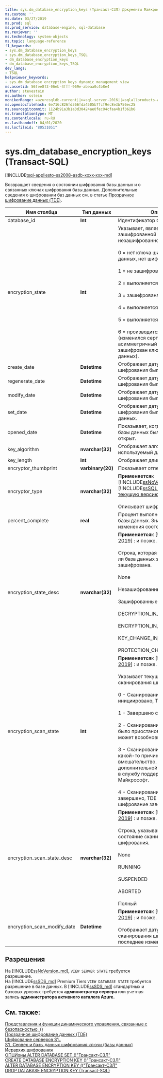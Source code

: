 ```yaml
---
title: sys.dm_database_encryption_keys (Трансакт-СЗЛ) Документы Майкрософт
ms.custom: ''
ms.date: 03/27/2019
ms.prod: sql
ms.prod_service: database-engine, sql-database
ms.reviewer: ''
ms.technology: system-objects
ms.topic: language-reference
f1_keywords:
- sys.dm_database_encryption_keys
- sys.dm_database_encryption_keys_TSQL
- dm_database_encryption_keys
- dm_database_encryption_keys_TSQL
dev_langs:
- TSQL
helpviewer_keywords:
- sys.dm_database_encryption_keys dynamic management view
ms.assetid: 56fee8f3-06eb-4fff-969e-abeaa0c4b8e4
author: stevestein
ms.author: sstein
monikerRange: =azuresqldb-current||>=sql-server-2016||=sqlallproducts-allversions||>=sql-server-linux-2017||=azuresqldb-mi-current
ms.openlocfilehash: 6e716c826fd366fda4505b7fcf9ec8e3b756ec25
ms.sourcegitcommit: 1124b91a3b1a3d30424ae0fec04cfaa4b1f361b6
ms.translationtype: MT
ms.contentlocale: ru-RU
ms.lasthandoff: 04/01/2020
ms.locfileid: "80531051"
---
```

# <a name="sysdm_database_encryption_keys-transact-sql"></a>sys.dm_database_encryption_keys (Transact-SQL)
[!INCLUDE[tsql-appliesto-ss2008-asdb-xxxx-xxx-md](../../includes/tsql-appliesto-ss2008-asdb-xxxx-xxx-md.md)]

  Возвращает сведения о состоянии шифрования базы данных и о связанных ключах шифрования базы данных. Дополнительные сведения о шифровании баз данных см. в статье [Прозрачное шифрование данных (TDE)](../../relational-databases/security/encryption/transparent-data-encryption.md).  
 
|Имя столбца|Тип данных|Описание|  
|-----------------|---------------|-----------------|  
|database_id|**Int**|Идентификатор базы данных.|  
|encryption_state|**Int**|Указывает, является ли база данных зашифрованной или незашифрованной.<br /><br /> 0 = нет ключа шифрования базы данных, нет шифрования<br /><br /> 1 = не зашифрована<br /><br /> 2 = выполняется шифрование<br /><br /> 3 = зашифрована<br /><br /> 4 = выполняется изменение ключа<br /><br /> 5 = выполняется расшифровка<br /><br /> 6 = производится изменение защиты (изменился сертификат или асимметричный ключ, которым зашифрован ключ шифрования базы данных).|  
|create_date|**Datetime**|Отображает дату (в UTC) ключ шифрования был создан.|  
|regenerate_date|**Datetime**|Отображает дату (в UTC) ключ шифрования был регенерирован.|  
|modify_date|**Datetime**|Отображает дату (в UTC) ключ шифрования был изменен.|  
|set_date|**Datetime**|Отображает дату (в UTC) ключ шифрования был применен к базе данных.|  
|opened_date|**Datetime**|Показывает, когда (в UTC) ключ базы данных был в последний раз открыт.|  
|key_algorithm|**nvarchar(32)**|Отображает алгоритм, используемый для ключа.|  
|key_length|**Int**|Отображает длину ключа.|  
|encryptor_thumbprint|**varbinary(20)**|Показывает отпечаток шифратора.|  
|encryptor_type|**nvarchar(32)**|**Применяется**к [!INCLUDE[ssNoVersion](../../includes/ssnoversion-md.md)] [!INCLUDE[ssSQL11](../../includes/sssql11-md.md)] : (через [текущую версию](https://go.microsoft.com/fwlink/p/?LinkId=299658)).<br /><br /> Описывает шифратор.|  
|percent_complete|**real**|Процент выполнения шифрования базы данных. Значение 0, если изменения состояния не было.|
|encryption_state_desc|**nvarchar(32)**|**Применяется**к [!INCLUDE[sql-server-2019](../../includes/sssqlv15-md.md)] : и позже.<br><br> Строка, которая указывает, является ли база данных зашифрована или не зашифрована.<br><br>None<br><br>Незашифрованные<br><br>Зашифрованные<br><br>DECRYPTION_IN_PROGRESS<br><br>ENCRYPTION_IN_PROGRESS<br><br>KEY_CHANGE_IN_PROGRESS<br><br>PROTECTION_CHANGE_IN_PROGRESS|
|encryption_scan_state|**Int**|**Применяется**к [!INCLUDE[sql-server-2019](../../includes/sssqlv15-md.md)] : и позже.<br><br>Указывает текущее состояние сканирования шифрования. <br><br>0 - Сканирование не было инициировано, TDE не включено<br><br>1 - Завершено сканирование.<br><br>2 - Сканирование продолжается, но было приостановлено, пользователь может возобновить.<br><br>3 - Сканирование было прервано по какой-то причине, требуется ручное вмешательство. Для получения дополнительной помощи обратитесь в службу поддержки корпорации Майкрософт.<br><br>4 - Сканирование было успешно завершено, TDE включен освоено, а шифрование завершено.|
|encryption_scan_state_desc|**nvarchar(32)**|**Применяется**к [!INCLUDE[sql-server-2019](../../includes/sssqlv15-md.md)] : и позже.<br><br>Строка, указывающая текущее состояние сканирования шифрования.<br><br> None<br><br>RUNNING<br><br>SUSPENDED<br><br>ABORTED<br><br>Полный|
|encryption_scan_modify_date|**Datetime**|**Применяется**к [!INCLUDE[sql-server-2019](../../includes/sssqlv15-md.md)] : и позже.<br><br> Отображает дату (в UTC) состояние сканирования шифрования последнее изменение.|
  
## <a name="permissions"></a>Разрешения

На [!INCLUDE[ssNoVersion_md](../../includes/ssnoversion-md.md)], `VIEW SERVER STATE` требуется разрешение.   
На [!INCLUDE[ssSDS_md](../../includes/sssds-md.md)] Premium Tiers `VIEW DATABASE STATE` требуется разрешение в базе данных. В [!INCLUDE[ssSDS_md](../../includes/sssds-md.md)] стандартных и базовых уровнях требуется **администратор сервера** или учетная запись **администратора активного каталога Azure.**   

## <a name="see-also"></a>См. также:  

 [Представления и функции динамического управления, связанные с безопасностью, &#40;&#41;](../../relational-databases/system-dynamic-management-views/security-related-dynamic-management-views-and-functions-transact-sql.md)   
 [Прозрачное шифрование данных &#40;TDE&#41;](../../relational-databases/security/encryption/transparent-data-encryption.md)   
 [Шифрование серверов S'L](../../relational-databases/security/encryption/sql-server-encryption.md)   
 [S'L Сервер и базы данных шифрования ключи &#40;базы данных&#41;](../../relational-databases/security/encryption/sql-server-and-database-encryption-keys-database-engine.md)   
 [Иерархия шифрования](../../relational-databases/security/encryption/encryption-hierarchy.md)   
 [ОПЦИоны ALTER DATABASE SET &#40;&#41;"Трансакт-СЗЛ"](../../t-sql/statements/alter-database-transact-sql-set-options.md)   
 [CREATE DATABASE ENCRYPTION KEY &#40;&#41;"Трансакт-СЗЛ"](../../t-sql/statements/create-database-encryption-key-transact-sql.md)   
 [ALTER DATABASE ENCRYPTION KEY &#40;&#41;"Трансакт-СЗЛ"](../../t-sql/statements/alter-database-encryption-key-transact-sql.md)   
 [DROP DATABASE ENCRYPTION KEY (Transact-SQL)](../../t-sql/statements/drop-database-encryption-key-transact-sql.md)  
  
  
